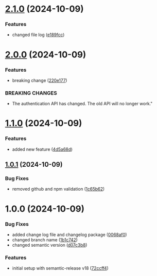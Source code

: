 # [2.1.0](https://github.com/yassineltayeb/semantic-release-14.15.0/compare/v2.0.0...v2.1.0) (2024-10-09)


### Features

* changed file log ([e189fcc](https://github.com/yassineltayeb/semantic-release-14.15.0/commit/e189fccf8281c67c49823bba9126b0e5ecf6f7c8))

# [2.0.0](https://github.com/yassineltayeb/semantic-release-14.15.0/compare/v1.1.0...v2.0.0) (2024-10-09)


### Features

* breaking change ([220e177](https://github.com/yassineltayeb/semantic-release-14.15.0/commit/220e177f360a9c0312f9a88674b6739943b2ee97))


### BREAKING CHANGES

* The authentication API has changed. The old API will no longer work."

# [1.1.0](https://github.com/yassineltayeb/semantic-release-14.15.0/compare/v1.0.1...v1.1.0) (2024-10-09)


### Features

* added new feature ([4d5a68d](https://github.com/yassineltayeb/semantic-release-14.15.0/commit/4d5a68dd9665efffbf5cf449c6ca33893efcd69f))

## [1.0.1](https://github.com/yassineltayeb/semantic-release-14.15.0/compare/v1.0.0...v1.0.1) (2024-10-09)


### Bug Fixes

* removed github and npm validation ([1c65b62](https://github.com/yassineltayeb/semantic-release-14.15.0/commit/1c65b62d58821548e8e43a96d9cd0177f2a0dac1))

# 1.0.0 (2024-10-09)


### Bug Fixes

* added change log file and changelog package ([0068af0](https://github.com/yassineltayeb/semantic-release-14.15.0/commit/0068af03dbc4509e8b05f27e8da46b3d2378b24e))
* changed branch name ([1b1c742](https://github.com/yassineltayeb/semantic-release-14.15.0/commit/1b1c7428ca97ee1c14271e9544941e59f201c600))
* changed semantic version ([d07c3b8](https://github.com/yassineltayeb/semantic-release-14.15.0/commit/d07c3b8143295ef295ec52c18d4359b9c0245fc9))


### Features

* initial setup with semantic-release v18 ([72ccff4](https://github.com/yassineltayeb/semantic-release-14.15.0/commit/72ccff44255090805f0a81621121eb0105628bd8))
